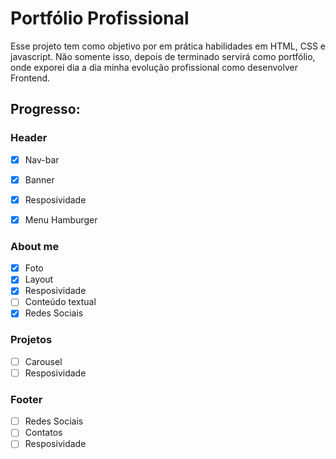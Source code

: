 # Portfólio Profissional

Esse projeto tem como objetivo por em prática habilidades em HTML, CSS e javascript. Não somente isso, depois de
terminado servirá como portfólio, onde exporei dia a dia minha evolução profissional como
desenvolver Frontend. 


## Progresso:

### Header
- [x] Nav-bar
- [x] Banner
- [x] Resposividade
- [x] Menu Hamburger



### About me
- [x] Foto
- [x] Layout
- [x] Resposividade
- [ ] Conteúdo textual
- [x] Redes Sociais

### Projetos 
- [ ] Carousel
- [ ] Resposividade

### Footer 
- [ ] Redes Sociais
- [ ] Contatos
- [ ] Resposividade
